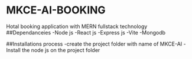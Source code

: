 # MKCE-AI-BOOKING
 Hotal booking application with MERN fullstack technology
 ##Dependanceies
-Node js
-React js
-Express js
-Vite
-Mongodb

##Installations process
-create the project folder with name of MKCE-AI
-Install the node js on the project folder 
